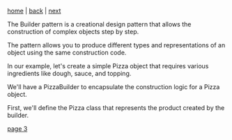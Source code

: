 [home](./page01.md) | [back](./page01.md) | [next](./page03.md)

The Builder pattern is a creational design pattern that allows the construction of complex objects step by step. 

The pattern allows you to produce different types and representations of an object using the same construction code.

In our example, let's create a simple Pizza object that requires various ingredients like dough, sauce, and topping. 

We'll have a PizzaBuilder to encapsulate the construction logic for a Pizza object.

First, we'll define the Pizza class that represents the product created by the builder.

[page 3](./page03.md)
